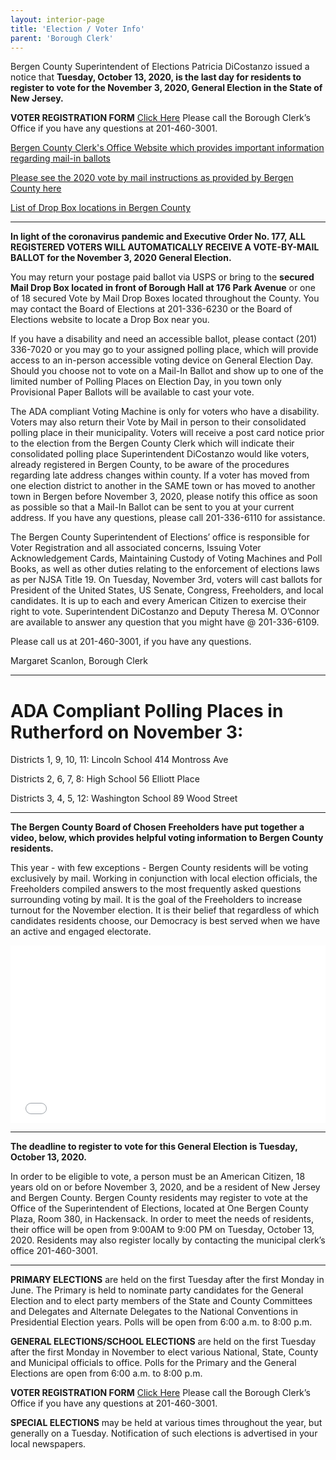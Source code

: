 ```yaml
---
layout: interior-page
title: 'Election / Voter Info'
parent: 'Borough Clerk'
---
```




Bergen County Superintendent of Elections Patricia DiCostanzo issued a notice that **Tuesday, October 13, 2020, is the last day for residents to register to vote for the November 3, 2020, General Election in the State of New Jersey.**

**VOTER REGISTRATION FORM** [Click Here](https://www.state.nj.us/state/elections/voter-registration.shtml)
Please call the Borough Clerk’s Office if you have any questions at 201-460-3001.

[Bergen County Clerk's Office Website which provides important information regarding mail-in ballots](https://www.bergencountyclerk.org/)

[Please see the 2020 vote by mail instructions as provided by Bergen County here](https://storage.googleapis.com/static.rutherford-nj.com/borough-clerk/2020%20General%20-%20Vote%20by%20Mail%20Instructions%20Brochure%202020%20General.pdf)

[List of Drop Box locations in Bergen County](https://www.co.bergen.nj.us/bergen-county-board-of-elections/ballot-drop-box-locations)

---

**In light of the coronavirus pandemic and Executive Order No. 177, ALL REGISTERED VOTERS WILL AUTOMATICALLY RECEIVE A VOTE-BY-MAIL BALLOT for the November 3, 2020 General Election.** 

You may return your postage paid ballot via USPS or bring to the **secured Mail Drop Box located in front of Borough Hall at 176 Park Avenue** or one of 18 secured Vote by Mail Drop Boxes located throughout the County. You may contact the Board of Elections at 201-336-6230 or the Board of Elections website to locate a Drop Box near you.

If you have a disability and need an accessible ballot, please contact (201) 336-7020 or you may go to your assigned polling place, which will provide access to an in-person accessible voting device on General Election Day. Should you choose not to vote on a Mail-In Ballot and show up to one of the limited number of Polling Places on Election Day, in you town only Provisional Paper Ballots will be available to cast your vote. 

The ADA compliant Voting Machine is only for voters who have a disability. Voters may also return their Vote by Mail in person to their consolidated polling place in their municipality. Voters will receive a post card notice prior to the election from the Bergen County Clerk which will indicate their consolidated polling place Superintendent DiCostanzo would like voters, already registered in Bergen County, to be aware of the procedures regarding late address changes within county. If a voter has moved from one election district to another in the SAME town or has moved to another town in Bergen before November 3, 2020, please notify this office as soon as possible so that a Mail-In Ballot can be sent to you at your current address. If you have any questions, please call 201-336-6110 for assistance.

The Bergen County Superintendent of Elections’ office is responsible for Voter Registration and all associated concerns, Issuing Voter Acknowledgement Cards, Maintaining Custody of Voting Machines and Poll Books, as well as other duties relating to the enforcement of elections laws as per NJSA Title 19. On Tuesday, November 3rd, voters will cast ballots for President of the United States, US Senate, Congress, Freeholders, and local candidates. It is up to each and every American Citizen to exercise their right to vote. Superintendent DiCostanzo and Deputy Theresa M. O’Connor are available to answer any question that you might have @ 201-336-6109.

Please call us at 201-460-3001, if you have any questions.

Margaret Scanlon, Borough Clerk

---

# ADA Compliant Polling Places in Rutherford on November 3:

Districts 1, 9, 10, 11: Lincoln School 414 Montross Ave

Districts 2, 6, 7, 8: High School 56 Elliott Place

Districts 3, 4, 5, 12: Washington School 89 Wood Street

---

**The Bergen County Board of Chosen Freeholders have put together a video, below, which provides helpful voting information to Bergen County residents.**

This year - with few exceptions - Bergen County residents will be voting exclusively by mail. Working in conjunction with local election officials, the Freeholders compiled answers to the most frequently asked questions surrounding voting by mail. It is the goal of the Freeholders to increase turnout for the November election. It is their belief that regardless of which candidates residents choose, our Democracy is best served when we have an active and engaged electorate.

<style>
.yt-container {
    position: relative;
    width: 100%;
    height: 0;
    padding-bottom: 56.25%;
}
.yt-video {
    position: absolute;
    top: 0;
    left: 0;
    width: 100%;
    height: 100%;
}
</style>
<div class="yt-container">
<iframe src="//www.youtube.com/embed/Z0nva8m00xU" frameborder="0" allowfullscreen class="yt-video"></iframe>
</div>


---


**The deadline to register to vote for this General Election is Tuesday, October 13, 2020.** 

In order to be eligible to vote, a person must be an American Citizen, 18 years old on or before November 3, 2020, and be a resident of New Jersey and Bergen County.
Bergen County residents may register to vote at the Office of the Superintendent of Elections, located at One Bergen County Plaza, Room 380, in Hackensack. In order to meet the needs of residents, their office will be open from 9:00AM to 9:00 PM on Tuesday, October 13, 2020. Residents may also register locally by contacting the municipal clerk’s office 201-460-3001.



---------

**PRIMARY ELECTIONS** are held on the first Tuesday after the first Monday in June. The Primary is held to nominate party candidates for the General Election and to elect party members of the State and County Committees and Delegates and Alternate Delegates to the National Conventions in Presidential Election years. Polls will be open from 6:00 a.m. to 8:00 p.m.

**GENERAL ELECTIONS/SCHOOL ELECTIONS** are held on the first Tuesday after the first Monday in November to elect various National, State, County and Municipal officials to office. Polls for the Primary and the General Elections are open from 6:00 a.m. to 8:00 p.m.

**VOTER REGISTRATION FORM** [Click Here](https://www.state.nj.us/state/elections/voter-registration.shtml)
Please call the Borough Clerk’s Office if you have any questions at 201-460-3001.

**SPECIAL ELECTIONS** may be held at various times throughout the year, but generally on a Tuesday. Notification of such elections is advertised in your local newspapers.


